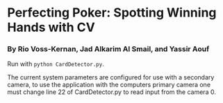 # Perfecting Poker: Spotting Winning Hands with CV
### By Rio Voss-Kernan, Jad Alkarim Al Smail, and Yassir Aouf

Run with `python CardDetector.py`. 

The current system parameters are configured for use with a secondary camera, to use the application with the computers primary camera one must change line 22 of CardDetector.py to read input from the camera 0.


